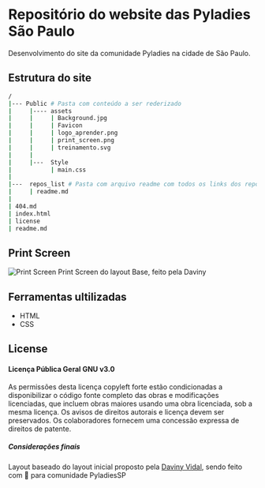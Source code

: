 # Repositório do website das Pyladies São Paulo

Desenvolvimento do site da comunidade Pyladies na cidade de São Paulo.



## Estrutura do site
```bash
/
|--- Public # Pasta com conteúdo a ser rederizado
|     |---- assets
|     |     | Background.jpg
|     |     | Favicon
|     |     | logo_aprender.png
|     |     | print_screen.png
|     |     | treinamento.svg
|     | 
|     |---  Style
|           | main.css
|       
|---  repos_list # Pasta com arquivo readme com todos os links dos repositórios 
|     | readme.md
|
| 404.md
| index.html
| license
| readme.md 
```

## Print Screen


![Print Screen](https://raw.githubusercontent.com/davinyleticia/pyladiessp_site/refs/heads/master/public/assets/print_screen.png)
 Print Screen do layout Base, feito pela Daviny


## Ferramentas ultilizadas

* HTML
* CSS
  
## License

#### Licença Pública Geral GNU v3.0

As permissões desta licença copyleft forte estão condicionadas a disponibilizar o código fonte completo das obras e modificações licenciadas, que incluem obras maiores usando uma obra licenciada, sob a mesma licença. Os avisos de direitos autorais e licença devem ser preservados. Os colaboradores fornecem uma concessão expressa de direitos de patente.

##### Considerações finais
Layout baseado do layout inicial proposto pela
[Daviny Vidal](http://davinyvidal.github.io), sendo feito com 💜 para comunidade PyladiesSP
